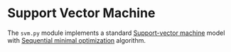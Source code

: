 # Support Vector Machine
The `svm.py` module implements a standard [Support-vector machine](https://en.wikipedia.org/wiki/Support-vector_machine) model with [Sequential minimal optimization](https://en.wikipedia.org/wiki/Sequential_minimal_optimization) algorithm.
